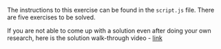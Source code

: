 The instructions to this exercise can be found in the `script.js` file. There are five exercises to be solved. 

If you are not able to come up with a solution even after doing your own research, here is the solution walk-through video - [link](https://youtu.be/EHF7xBUAmrQ)